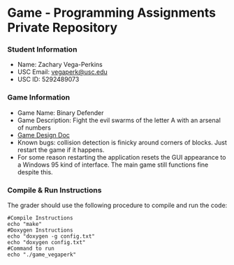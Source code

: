 # Game - Programming Assignments Private Repository
### Student Information
  + Name: Zachary Vega-Perkins
  + USC Email: vegaperk@usc.edu
  + USC ID: 5292489073

### Game Information
  + Game Name: Binary Defender
  + Game Description: Fight the evil swarms of the letter A with an arsenal of numbers
  + [Game Design Doc](GameDesignDoc.md)
  + Known bugs: collision detection is finicky around corners of blocks. Just restart the game if it happens.
  + For some reason restarting the application resets the GUI appearance to a Windows 95 kind of interface. The main game still functions fine despite this.


### Compile & Run Instructions
The grader should use the following procedure to compile and run the code:
```shell
#Compile Instructions
echo "make"
#Doxygen Instructions
echo "doxygen -g config.txt"
echo "doxygen config.txt"
#Command to run
echo "./game_vegaperk"
```
